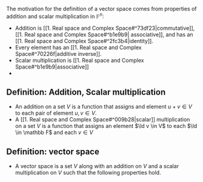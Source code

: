 The motivation for the definition of a vector space comes from properties of addition and scalar multiplication in $\mathbb F^n$:
* Addition is [[1. Real space and Complex Space#^73df23|commutative]], [[1. Real space and Complex Space#^b1e9b9| associative]], and has an [[1. Real space and Complex Space#^2fc3b4|identity]].
* Every element has an [[1. Real space and Complex Space#^70226f|additive inverse]].
* Scalar multiplication is [[1. Real space and Complex Space#^b1e9b9|associative]]
* 
## Definition: Addition, Scalar multiplication
- An addition on a set $V$ is a function that assigns and element $u+v \in V$ to each pair of element $u, v \in V$.
- A [[1. Real space and Complex Space#^009b28|scalar]] multiplication on a set $V$ is a function that assigns an element $\ld v \in V$ to each $\ld \in \mathbb F$ and each $v \in V$
## Definition: vector space
- A vector space is a set $V$ along with an addition on $V$ and a scalar multiplication on $V$ such that the following properties hold.